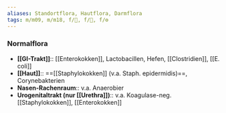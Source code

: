 ```yaml
---
aliases: Standortflora, Hautflora, Darmflora
tags: m/m09, m/m18, f/🧴, f/🦠, f/⚙️
---
```

### Normalflora
- **[[GI-Trakt]]**:: [[Enterokokken]], Lactobacillen, Hefen, [[Clostridien]], [[E. coli]]
- **[[Haut]]**:: ==[[Staphylokokken]] (v.a. Staph. epidermidis)==, Corynebakterien
- **Nasen-Rachenraum**:: v.a. Anaerobier
- **Urogenitaltrakt (nur [[Urethra]])**:: v.a. Koagulase-neg. [[Staphylokokken]], [[Enterokokken]]